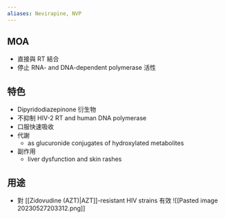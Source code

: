 ```yaml
---
aliases: Nevirapine, NVP
---
```

## MOA
- 直接與 RT 結合
- 停止 RNA- and DNA-dependent polymerase 活性
## 特色
- Dipyridodiazepinone 衍生物
- 不抑制 HIV-2 RT and human DNA polymerase
- 口服快速吸收
- 代謝
	- as glucuronide conjugates of hydroxylated metabolites
- 副作用
	- liver dysfunction and skin rashes
## 用途
- 對 [[Zidovudine (AZT)|AZT]]-resistant HIV strains 有效
![[Pasted image 20230527203312.png]]